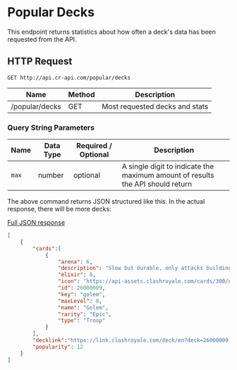 # Popular Decks

This endpoint returns statistics about how often a deck's data has been requested from the API.

## HTTP Request

`GET http://api.cr-api.com/popular/decks`

Name | Method | Description
--- | --- | ---
/popular/decks | GET | Most requested decks and stats

### Query String Parameters

Name | Data Type | Required / Optional | Description
--- | --- | --- | ---
`max` | number | optional | A single digit to indicate the maximum amount of results the API should return

The above command returns JSON structured like this. In the actual response, there will be more decks:

<a href="/json/popular_decks.json">Full JSON response</a>

```json
[
    {
        "cards":[
            {
                "arena": 6,
                "description": "Slow but durable, only attacks buildings. When destroyed, explosively splits into two Golemites and deals area damage!",
                "elixir": 8,
                "icon": "https://api-assets.clashroyale.com/cards/300/npdmCnET7jmVjJvjJQkFnNSNnDxYHDBigbvIAloFMds.png",
                "id": 26000009,
                "key": "golem",
                "maxLevel": 8,
                "name": "Golem",
                "rarity": "Epic",
                "type": "Troop"
            }
        ],
        "decklink":"https://link.clashroyale.com/deck/en?deck=26000009;26000015;26000016;26000027;26000039;27000007;28000008;28000012",
        "popularity": 12
    }
]
```
